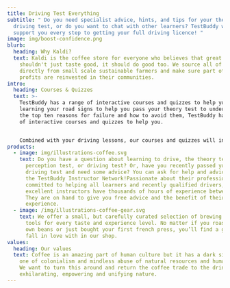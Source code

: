 ```yaml
---
title: Driving Test Everything
subtitle: " Do you need specialist advice, hints, and tips for your theory or
  driving test, or do you want to chat with other learners? TestBuddy will
  support you every step to getting your full driving licence! "
image: img/boost-confidence.png
blurb:
  heading: Why Kaldi?
  text: Kaldi is the coffee store for everyone who believes that great coffee
    shouldn't just taste good, it should do good too. We source all of our beans
    directly from small scale sustainable farmers and make sure part of the
    profits are reinvested in their communities.
intro:
  heading: Courses & Quizzes
  text: >-
    TestBuddy has a range of interactive courses and quizzes to help you! From
    learning your road signs to help you pass your theory test to understanding
    the top ten reasons for failure and how to avoid them, TestBuddy has a range
    of interactive courses and quizzes to help you.


    Combined with your driving lessons, our courses and quizzes will increase your skill, knowledge, and understanding, giving you the best chance of passing your driving test the first time and becoming a confident driver!
products:
  - image: img/illustrations-coffee.svg
    text: Do you have a question about learning to drive, the theory test, hazard
      perception test, or driving test? Or, have you recently passed your
      driving test and need some advice? You can ask for help and advice from
      the TestBuddy Instructor Network!Passionate about their profession and
      committed to helping all learners and recently qualified drivers, these
      excellent instructors have thousands of hours of experience between them.
      They are on hand to give you free advice and the benefit of their
      experience.
  - image: /img/illustrations-coffee-gear.svg
    text: We offer a small, but carefully curated selection of brewing gear and
      tools for every taste and experience level. No matter if you roast your
      own beans or just bought your first french press, you’ll find a gadget to
      fall in love with in our shop.
values:
  heading: Our values
  text: Coffee is an amazing part of human culture but it has a dark side too –
    one of colonialism and mindless abuse of natural resources and human lives.
    We want to turn this around and return the coffee trade to the drink’s
    exhilarating, empowering and unifying nature.
---
```

